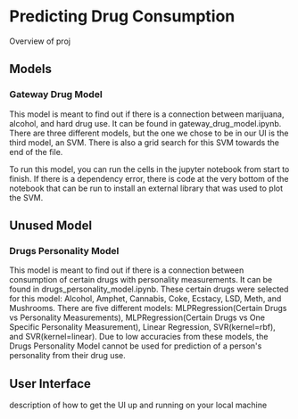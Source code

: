# Predicting Drug Consumption
Overview of proj
## Models
### Gateway Drug Model
This model is meant to find out if there is a connection between marijuana, alcohol, and hard drug use. It can be found in gateway_drug_model.ipynb. There are three different models, but the one we chose to be in our UI is the third model, an SVM. There is also a grid search for this SVM towards the end of the file.

To run this model, you can run the cells in the jupyter notebook from start to finish. If there is a dependency error, there is code at the very bottom of the notebook that can be run to install an external library that was used to plot the SVM.

## Unused Model
### Drugs Personality Model
This model is meant to find out if there is a connection between consumption of certain drugs with personality measurements. It can be found in drugs_personality_model.ipynb. These certain drugs were selected for this model: Alcohol, Amphet, Cannabis, Coke, Ecstacy, LSD, Meth, and Mushrooms. There are five different models: MLPRegression(Certain Drugs vs Personality Measurements), MLPRegression(Certain Drugs vs One Specific Personality Measurement), Linear Regression, SVR(kernel=rbf), and SVR(kernel=linear). Due to low accuracies from these models, the Drugs Personality Model cannot be used for prediction of a person's personality from their drug use.

## User Interface
description of how to get the UI up and running on your local machine
